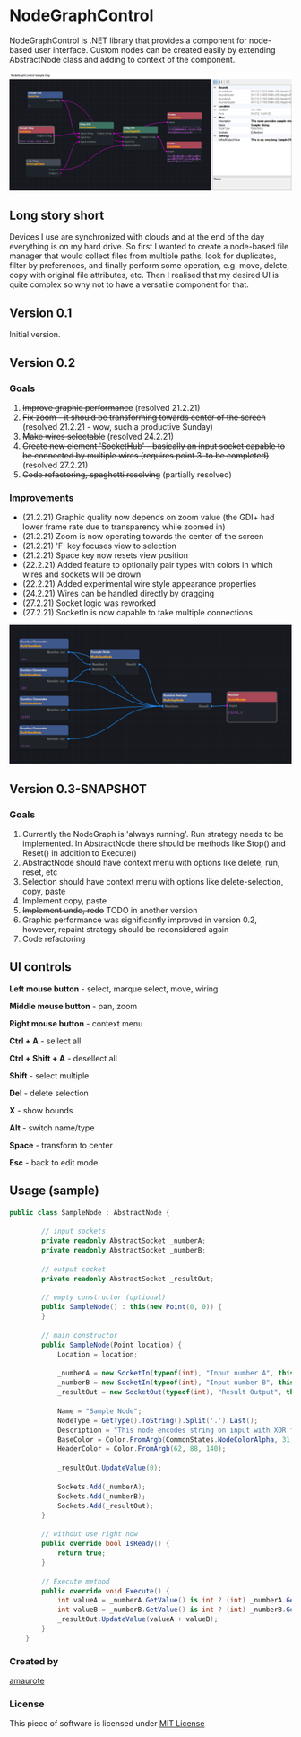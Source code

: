 # NodeGraphControl

NodeGraphControl is .NET library that provides a component for node-based user interface. Custom nodes can be created easily by extending AbstractNode class and adding to context of the component.

![Screenshot of sample use of NodeGraphControl](res/sample_use.PNG)

## Long story short

Devices I use are synchronized with clouds and at the end of the day everything is on my hard drive. So first I wanted to create a node-based file manager that would collect files from multiple paths, look for duplicates, filter by preferences, and finally perform some operation, e.g. move, delete, copy with original file attributes, etc. Then I realised that my desired UI is quite complex so why not to have a versatile component for that.

## Version 0.1

Initial version.

## Version 0.2

### Goals

1. ~~Improve graphic performance~~ (resolved 21.2.21)
2. ~~Fix zoom - it should be transforming towards center of the screen~~ (resolved 21.2.21 - wow, such a productive Sunday)
3. ~~Make wires selectable~~ (resolved 24.2.21)
4. ~~Create new element 'SocketHub' - basically an input socket capable to be connected by multiple wires (requires point 3. to be completed)~~ (resolved 27.2.21)
5. ~~Code refactoring, spaghetti resolving~~ (partially resolved)

### Improvements

* (21.2.21) Graphic quality now depends on zoom value (the GDI+ had lower frame rate due to transparency while zoomed in)
* (21.2.21) Zoom is now operating towards the center of the screen
* (21.2.21) 'F' key focuses view to selection
* (21.2.21) Space key now resets view position
* (22.2.21) Added feature to optionally pair types with colors in which wires and sockets will be drown
* (22.2.21) Added experimental wire style appearance properties
* (24.2.21) Wires can be handled directly by dragging
* (27.2.21) Socket logic was reworked
* (27.2.21) SocketIn is now capable to take multiple connections

![Screenshot of sample use of NodeGraphControl](res/sample_use2.PNG)

## Version 0.3-SNAPSHOT

### Goals
1. Currently the NodeGraph is 'always running'. Run strategy needs to be implemented. In AbstractNode there should be methods like Stop() and Reset() in addition to Execute()
2. AbstractNode should have context menu with options like delete, run, reset, etc
3. Selection should have context menu with options like delete-selection, copy, paste
4. Implement copy, paste
5. ~~Implement undo, redo~~ TODO in another version
6. Graphic performance was significantly improved in version 0.2, however, repaint strategy should be reconsidered again
7. Code refactoring

## UI controls

**Left mouse button** - select, marque select, move, wiring

**Middle mouse button** - pan, zoom

**Right mouse button** - context menu

**Ctrl + A** - sellect all

**Ctrl + Shift + A** - desellect all

**Shift** - select multiple

**Del** - delete selection

**X** - show bounds

**Alt** - switch name/type

**Space** - transform to center

**Esc** - back to edit mode

## Usage (sample)
```cs
public class SampleNode : AbstractNode {
        
        // input sockets
        private readonly AbstractSocket _numberA;
        private readonly AbstractSocket _numberB;
        
        // output socket
        private readonly AbstractSocket _resultOut;
        
        // empty constructor (optional)
        public SampleNode() : this(new Point(0, 0)) {
        }

        // main constructor
        public SampleNode(Point location) {
            Location = location;

            _numberA = new SocketIn(typeof(int), "Input number A", this);
            _numberB = new SocketIn(typeof(int), "Input number B", this);
            _resultOut = new SocketOut(typeof(int), "Result Output", this);

            Name = "Sample Node";
            NodeType = GetType().ToString().Split('.').Last();
            Description = "This node encodes string on input with XOR function.";
            BaseColor = Color.FromArgb(CommonStates.NodeColorAlpha, 31, 36, 42);
            HeaderColor = Color.FromArgb(62, 88, 140);

            _resultOut.UpdateValue(0);

            Sockets.Add(_numberA);
            Sockets.Add(_numberB);
            Sockets.Add(_resultOut);
        }
        
        // without use right now
        public override bool IsReady() {
            return true;
        }

        // Execute method
        public override void Execute() {
            int valueA = _numberA.GetValue() is int ? (int) _numberA.GetValue() : 0;
            int valueB = _numberB.GetValue() is int ? (int) _numberB.GetValue() : 0;
            _resultOut.UpdateValue(valueA + valueB);
        }
    }
```

### Created by
[amaurote](https://www.linkedin.com/in/tomas-borik-83032587/)

### License

This piece of software is licensed under [MIT License](../master/LICENSE)
